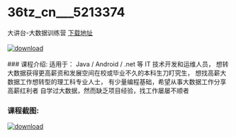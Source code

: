 # 36tz_cn___5213374
大讲台-大数据训练营
[下载地址](http://www.36tz.cn/article/5213374 "下载地址")
<br/></br>[![download](http://36tz.cn/muke_img/2020_05_2-146-300x189.png "下载地址")](http://www.36tz.cn/article/5213374 "下载地址")
<br/></br>### 课程介绍:
适用于：
Java / Android / .net 等 IT 技术开发和运维人员，
想转大数据获得更高薪资和发展空间在校或毕业不久的本科生刀盯究生，
想找高薪大数据工作想转型的理工科专业人士，
有少量编程基础，希望从事大数据工作分享高薪红利者
自学过大数据，然而缺乏项目经验，找工作屡屡不顺者

### 课程截图:
[![download](http://36tz.cn/muke_img/2020_05_1-156.png "下载地址")](http://www.36tz.cn/article/5213374 "下载地址")
